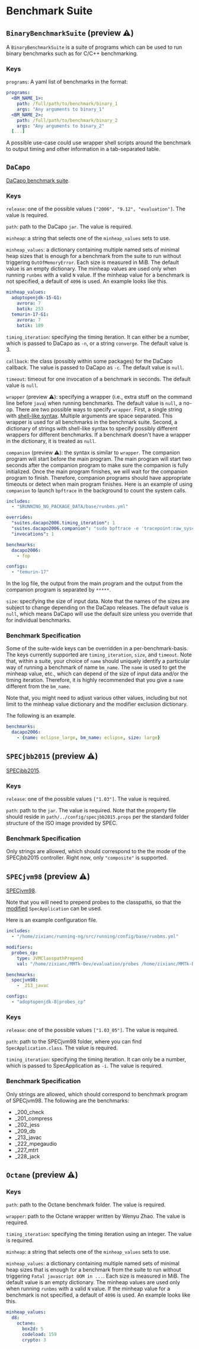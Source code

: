 # Benchmark Suite

## `BinaryBenchmarkSuite`  (preview ⚠️)
A `BinaryBenchmarkSuite` is a suite of programs which can be used to run binary
benchmarks such as for C/C++ benchmarking.

### Keys
`programs`: A yaml list of benchmarks in the format:
```yaml
programs:
  <BM_NAME_1>:
    path: /full/path/to/benchmark/binary_1
    args: "Any arguments to binary_1"
  <BM_NAME_2>:
    path: /full/path/to/benchmark/binary_2
    args: "Any arguments to binary_2"
  [...]
```

A possible use-case could use wrapper shell scripts around the benchmark to
output timing and other information in a tab-separated table.

## `DaCapo`
[DaCapo benchmark suite](https://www.dacapobench.org/).
### Keys
`release`: one of the possible values `["2006", "9.12", "evaluation"]`.
The value is required.

`path`: path to the DaCapo `jar`.
The value is required.

`minheap`: a string that selects one of the `minheap_values` sets to use.

`minheap_values`: a dictionary containing multiple named sets of minimal heap sizes that is enough for a benchmark from the suite to run without triggering `OutOfMemoryError`.
Each size is measured in MiB.
The default value is an empty dictionary.
The minheap values are used only when running `runbms` with a valid `N` value.
If the minheap value for a benchmark is not specified, a default of `4096` is used.
An example looks like this.
```yaml
minheap_values:
  adoptopenjdk-15-G1:
    avrora: 7
    batik: 253
  temurin-17-G1:
    avrora: 7
    batik: 189
```

`timing_iteration`: specifying the timing iteration.
It can either be a number, which is passed to DaCapo as `-n`, or a string `converge`.
The default value is 3.

`callback`: the class (possibly within some packages) for the DaCapo callback. The value is passed to DaCapo as `-c`.
The default value is `null`.

`timeout`: timeout for one invocation of a benchmark in seconds.
The default value is `null`.

`wrapper` (preview ⚠️): specifying a wrapper (i.e., extra stuff on the command line before `java`) when running benchmarks.
The default value is `null`, a no-op.
There are two possible ways to specify `wrapper`.
First, a single string with [shell-like syntax](https://docs.python.org/3/library/shlex.html#shlex.split).
Multiple arguments are space separated.
This wrapper is used for all benchmarks in the benchmark suite.
Second, a dictionary of strings with shell-like syntax to specify possibly different wrappers for different benchmarks.
If a benchmark doesn't have a wrapper in the dictionary, it is treated as `null`.

`companion` (preview ⚠️): the syntax is similar to `wrapper`.
The companion program will start before the main program.
The main program will start two seconds after the companion program to make sure the companion is fully initialized.
Once the main program finishes, we will wait for the companion program to finish.
Therefore, companion programs should have appropriate timeouts or detect when main program finishes.
Here is an example of using `companion` to launch `bpftrace` in the background to count the system calls.
```yaml
includes:
  - "$RUNNING_NG_PACKAGE_DATA/base/runbms.yml"

overrides:
  "suites.dacapo2006.timing_iteration": 1
  "suites.dacapo2006.companion": "sudo bpftrace -e 'tracepoint:raw_syscalls:sys_enter { @syscall[args->id] = count(); @process[comm] = count();} interval:s:10 { printf(\"Goodbye world!\\n\"); exit(); }'"
  "invocations": 1

benchmarks:
  dacapo2006:
    - fop

configs:
  - "temurin-17"
```
In the log file, the output from the main program and the output from the companion program is separated by `*****`.

`size`: specifying the size of input data.
Note that the names of the sizes are subject to change depending on the DaCapo releases.
The default value is `null`, which means DaCapo will use the default size unless you override that for individual benchmarks.

### Benchmark Specification
Some of the suite-wide keys can be overridden in a per-benchmark-basis.
The keys currently supported are `timing_iteration`, `size`, and `timeout`.
Note that, within a suite, your choice of `name` should uniquely identify a particular way of running a benchmark of name `bm_name`.
The `name` is used to get the minheap value, etc., which can depend of the size of input data and/or the timing iteration.
Therefore, it is highly recommended that you give a `name` different from the `bm_name`.

Note that, you might need to adjust various other values, including but not limit to the minheap value dictionary and the modifier exclusion dictionary.

The following is an example.
```yaml
benchmarks:
  dacapo2006:
    - {name: eclipse_large, bm_name: eclipse, size: large}
```

## `SPECjbb2015` (preview ⚠️)
[SPECjbb2015](https://www.spec.org/jbb2015/).

### Keys
`release`: one of the possible values `["1.03"]`.
The value is required.

`path`: path to the `jar`.
The value is required.
Note that the property file should reside in `path/../config/specjbb2015.props` per the standard folder structure of the ISO image provided by SPEC.

### Benchmark Specification
Only strings are allowed, which should correspond to the the mode of the SPECjbb2015 controller.
Right now, only `"composite"` is supported.

## `SPECjvm98` (preview ⚠️)
[SPECjvm98](https://www.spec.org/jvm98/).

Note that you will need to prepend probes to the classpaths, so that the [modified](https://github.com/anupli/probes/blob/master/SpecApplication.java) `SpecApplication` can be used.

Here is an example configuration file.
```yaml
includes:
  - "/home/zixianc/running-ng/src/running/config/base/runbms.yml"

modifiers:
  probes_cp:
    type: JVMClasspathPrepend
    val: "/home/zixianc/MMTk-Dev/evaluation/probes /home/zixianc/MMTk-Dev/evaluation/probes/probes.jar"

benchmarks:
  specjvm98:
    - _213_javac

configs:
  - "adoptopenjdk-8|probes_cp"
```

### Keys
`release`: one of the possible values `["1.03_05"]`.
The value is required.

`path`: path to the SPECjvm98 folder, where you can find `SpecApplication.class`.
The value is required.

`timing_iteration`: specifying the timing iteration.
It can only be a number, which is passed to SpecApplication as `-i`.
The value is required.

### Benchmark Specification
Only strings are allowed, which should correspond to benchmark program of SPECjvm98.
The following are the benchmarks:
- _200_check
- _201_compress
- _202_jess
- _209_db
- _213_javac
- _222_mpegaudio
- _227_mtrt
- _228_jack

## `Octane` (preview ⚠️)
### Keys
`path`: path to the Octane benchmark folder.
The value is required.

`wrapper`: path to the Octane wrapper written by Wenyu Zhao.
The value is required.

`timing_iteration`: specifying the timing iteration using an integer.
The value is required.

`minheap`: a string that selects one of the `minheap_values` sets to use.

`minheap_values`: a dictionary containing multiple named sets of minimal heap sizes that is enough for a benchmark from the suite to run without triggering `Fatal javascript OOM in ...`.
Each size is measured in MiB.
The default value is an empty dictionary.
The minheap values are used only when running `runbms` with a valid `N` value.
If the minheap value for a benchmark is not specified, a default of `4096` is used.
An example looks like this.
```yaml
minheap_values:
  d8:
    octane:
      box2d: 5
      codeload: 159
      crypto: 3
```
